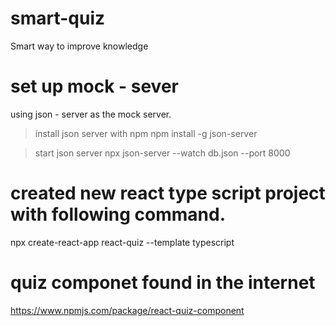 # smart-quiz
Smart way to improve knowledge 

# set up mock - sever
using json - server as the mock server.

> install json server with npm
npm install -g json-server

> start json server 
npx json-server --watch db.json --port 8000

# created new react type script project with following command.
npx create-react-app react-quiz --template typescript

# quiz componet found in the internet
https://www.npmjs.com/package/react-quiz-component

